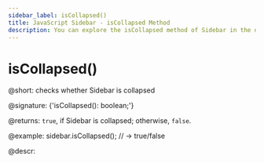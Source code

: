 ```yaml
---
sidebar_label: isCollapsed()
title: JavaScript Sidebar - isCollapsed Method 
description: You can explore the isCollapsed method of Sidebar in the documentation of the DHTMLX JavaScript UI library. Browse developer guides and API reference, try out code examples and live demos, and download a free 30-day evaluation version of DHTMLX Suite 7.
---
```


# isCollapsed()

@short: checks whether Sidebar is collapsed

@signature: {'isCollapsed(): boolean;'}

@returns:
`true`, if Sidebar is collapsed; otherwise, `false`.

@example:
sidebar.isCollapsed(); // -> true/false

@descr:

[comment]: # (@related: sidebar/work_with_sidebar.md#checking-if-sidebar-is-collapsed)
